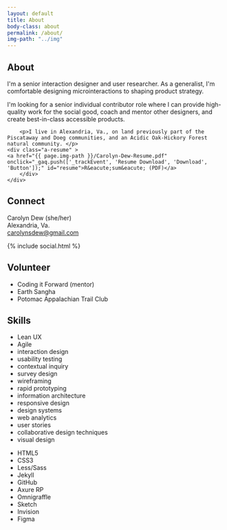 ```yaml
---
layout: default
title: About
body-class: about
permalink: /about/
img-path: "../img"
---
```

<section class="resume">
	<div class="section-label">
		<h2>About</h2>
	</div>
	<div class="section-content">
		<p>I'm a senior interaction designer and user researcher. As a generalist, I'm comfortable designing microinteractions to shaping product strategy.</p>

<p>I'm looking for a senior individual contributor role where I can provide high-quality work for the social good, coach and mentor other designers, and create best-in-class accessible products.</p>
		
		<p>I live in Alexandria, Va., on land previously part of the Piscataway and Doeg communities, and an Acidic Oak-Hickory Forest natural community. </p>
	<div class="a-resume" >
	<a href="{{ page.img-path }}/Carolyn-Dew-Resume.pdf" onclick="_gaq.push(['_trackEvent', 'Resume Download', 'Download', 'Button']);" id="resume">R&eacute;sum&eacute; (PDF)</a>
		</div>
	</div>
</section>
<section class="contact">
	<div class="section-label">
		<h2>Connect</h2>
	</div>
	<div class="section-content">
		<p>
			Carolyn Dew (she/her)
			<br>
			Alexandria, Va.
			<br>
			<a href="mailto:carolynsdew@gmail.com" title="Go ahead, click already. I&rsquo;m nice!" onclick="_gaq.push(['_trackEvent', 'Contact','Click', 'Email']);">carolynsdew@gmail.com</a>
		</p>
	<div class="social">
		{% include social.html %}
	</div>
	</div>
</section>

<section class="resume">
	<div class="section-label">
		<h2>Volunteer</h2>
	</div>
	<div class="section-content">
	<ul class="unstyled">
		<li>Coding it Forward (mentor)</li>
		<li>Earth Sangha</li>
		<li>Potomac Appalachian Trail Club</li>
	</ul>
	</div>
</section>

<section class="skills">
<div class="section-label">
	<h2>Skills</h2>
</div>
<div class="section-content">
<ul class="skill-pills">
<li>Lean UX</li>
<li>Agile</li>
<li>interaction design</li>
<li>usability testing</li>
<li>contextual inquiry</li>
<li>survey design</li>
<li>wireframing</li>
<li>rapid prototyping</li>
<li>information architecture</li>
<li>responsive design</li>
<li>design systems</li>
<li>web analytics</li>
<li>user stories</li>
<li>collaborative design techniques</li>
<li>visual design</li>
</ul>
<ul class="skill-pills">
<li>HTML5</li>
<li>CSS3</li>
<li>Less/Sass</li>
<li>Jekyll</li>
<li>GitHub</li>
<li>Axure RP</li>
<li>Omnigraffle</li>
<li>Sketch</li>
<li>Invision</li>
<li>Figma</li>
</ul>
</div>
</section>

